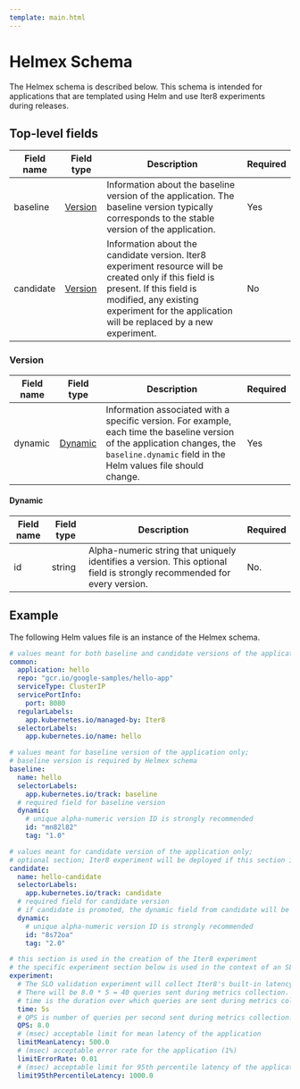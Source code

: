 ```yaml
---
template: main.html
---
```


# Helmex Schema

The Helmex schema is described below. This schema is intended for applications that are templated using Helm and use Iter8 experiments during releases.

## Top-level fields
| Field name | Field type         | Description | Required |
| ----- | ------------ | ----------- | -------- |
| baseline | [Version](#version) | Information about the baseline version of the application. The baseline version typically corresponds to the stable version of the application. | Yes |
| candidate | [Version](#version) | Information about the candidate version. Iter8 experiment resource will be created only if this field is present. If this field is modified, any existing experiment for the application will be replaced by a new experiment. | No |

### Version

| Field name | Field type         | Description | Required |
| ----- | ------------ | ----------- | -------- |
| dynamic | [Dynamic](#dynamic) | Information associated with a specific version. For example, each time the baseline version of the application changes, the `baseline.dynamic` field in the Helm values file should change. | Yes |

#### Dynamic
| Field name | Field type         | Description | Required |
| ----- | ------------ | ----------- | -------- |
| id | string | Alpha-numeric string that uniquely identifies a version. This optional field is strongly recommended for every version. | No. |

## Example
The following Helm values file is an instance of the Helmex schema.

```yaml
# values meant for both baseline and candidate versions of the application;
common:
  application: hello
  repo: "gcr.io/google-samples/hello-app"
  serviceType: ClusterIP
  servicePortInfo:
    port: 8080
  regularLabels:
    app.kubernetes.io/managed-by: Iter8
  selectorLabels:
    app.kubernetes.io/name: hello

# values meant for baseline version of the application only;
# baseline version is required by Helmex schema
baseline:
  name: hello
  selectorLabels:
    app.kubernetes.io/track: baseline
  # required field for baseline version
  dynamic:
    # unique alpha-numeric version ID is strongly recommended
    id: "mn82l82"
    tag: "1.0"

# values meant for candidate version of the application only;
# optional section; Iter8 experiment will be deployed if this section is present
candidate:
  name: hello-candidate
  selectorLabels:
    app.kubernetes.io/track: candidate
  # required field for candidate version
  # if candidate is promoted, the dynamic field from candidate will be copied over to baseline, and candidate will be set to null
  dynamic:
    # unique alpha-numeric version ID is strongly recommended
    id: "8s72oa"
    tag: "2.0"

# this section is used in the creation of the Iter8 experiment
# the specific experiment section below is used in the context of an SLO validation experiment
experiment:
  # The SLO validation experiment will collect Iter8's built-in latency and error metrics.
  # There will be 8.0 * 5 = 40 queries sent during metrics collection.
  # time is the duration over which queries are sent during metrics collection.
  time: 5s
  # QPS is number of queries per second sent during metrics collection.
  QPS: 8.0
  # (msec) acceptable limit for mean latency of the application
  limitMeanLatency: 500.0
  # (msec) acceptable error rate for the application (1%)
  limitErrorRate: 0.01 
  # (msec) acceptable limit for 95th percentile latency of the application
  limit95thPercentileLatency: 1000.0
```
